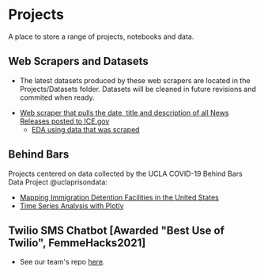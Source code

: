 # Projects

A place to store a range of projects, notebooks and data. 

## Web Scrapers and Datasets 
* The latest datasets produced by these web scrapers are located in the Projects/Datasets folder. Datasets will be cleaned in future revisions and commited when ready. 
- [Web scraper that pulls the date, title and description of all News Releases posted to ICE.gov](https://colab.research.google.com/drive/1dxwfR4Aewc_1vIiAFkeW05XN6mxXhlHe?usp=sharing)
  - [EDA using data that was scraped](https://colab.research.google.com/drive/1VLgRGeLJgiT3F4TL8_hVOKOWiUmk9QmQ?usp=sharing)

## Behind Bars
Projects centered on data collected by the UCLA COVID-19 Behind Bars Data Project @uclaprisondata: 
- [Mapping Immigration Detention Facilities in the United States](https://colab.research.google.com/drive/1m-qQiFJHfEwVBJowMRDQEt1jcH2uJeKJ#scrollTo=tQ6VzF8_0fMI)
- [Time Series Analysis with Plotly](https://colab.research.google.com/drive/1Ql_4MncKuhjHLRdyHTs0dwj32tzi_gKk?usp=sharing)

## Twilio SMS Chatbot [Awarded "Best Use of Twilio", FemmeHacks2021]
- See our team's repo [here](https://github.com/genvalen/femmehacks2021).
